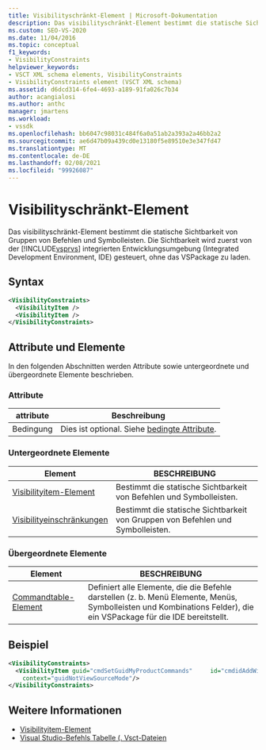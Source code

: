 ```yaml
---
title: Visibilityschränkt-Element | Microsoft-Dokumentation
description: Das visibilityschränkt-Element bestimmt die statische Sichtbarkeit von Gruppen von Befehlen und Symbolleisten.
ms.custom: SEO-VS-2020
ms.date: 11/04/2016
ms.topic: conceptual
f1_keywords:
- VisibilityConstraints
helpviewer_keywords:
- VSCT XML schema elements, VisibilityConstraints
- VisibilityConstraints element (VSCT XML schema)
ms.assetid: d6dcd314-6fe4-4693-a189-91fa026c7b34
author: acangialosi
ms.author: anthc
manager: jmartens
ms.workload:
- vssdk
ms.openlocfilehash: bb6047c98031c484f6a0a51ab2a393a2a46bb2a2
ms.sourcegitcommit: ae6d47b09a439cd0e13180f5e89510e3e347fd47
ms.translationtype: MT
ms.contentlocale: de-DE
ms.lasthandoff: 02/08/2021
ms.locfileid: "99926087"
---
```

# <a name="visibilityconstraints-element"></a>Visibilityschränkt-Element
Das visibilityschränkt-Element bestimmt die statische Sichtbarkeit von Gruppen von Befehlen und Symbolleisten. Die Sichtbarkeit wird zuerst von der [!INCLUDE[vsprvs](../code-quality/includes/vsprvs_md.md)] integrierten Entwicklungsumgebung (Integrated Development Environment, IDE) gesteuert, ohne das VSPackage zu laden.

## <a name="syntax"></a>Syntax

```xml
<VisibilityConstraints>
  <VisibilityItem />
  <VisibilityItem />
</VisibilityConstraints>
```

## <a name="attributes-and-elements"></a>Attribute und Elemente
 In den folgenden Abschnitten werden Attribute sowie untergeordnete und übergeordnete Elemente beschrieben.

### <a name="attributes"></a>Attribute

|attribute|Beschreibung|
|---------------|-----------------|
|Bedingung|Dies ist optional. Siehe [bedingte Attribute](../extensibility/vsct-xml-schema-conditional-attributes.md).|

### <a name="child-elements"></a>Untergeordnete Elemente

|Element|BESCHREIBUNG|
|-------------|-----------------|
|[Visibilityitem-Element](../extensibility/visibilityitem-element.md)|Bestimmt die statische Sichtbarkeit von Befehlen und Symbolleisten.|
|[Visibilityeinschränkungen](../extensibility/visibilityconstraints-element.md)|Bestimmt die statische Sichtbarkeit von Gruppen von Befehlen und Symbolleisten.|

### <a name="parent-elements"></a>Übergeordnete Elemente

|Element|BESCHREIBUNG|
|-------------|-----------------|
|[Commandtable-Element](../extensibility/commandtable-element.md)|Definiert alle Elemente, die die Befehle darstellen (z. b. Menü Elemente, Menüs, Symbolleisten und Kombinations Felder), die ein VSPackage für die IDE bereitstellt.|

## <a name="example"></a>Beispiel

```xml
<VisibilityConstraints>
  <VisibilityItem guid="cmdSetGuidMyProductCommands"     id="cmdidAddWidget"
    context="guidNotViewSourceMode"/>
</VisibilityConstraints>
```

## <a name="see-also"></a>Weitere Informationen
- [Visibilityitem-Element](../extensibility/visibilityitem-element.md)
- [Visual Studio-Befehls Tabelle (. Vsct-Dateien](../extensibility/internals/visual-studio-command-table-dot-vsct-files.md)
